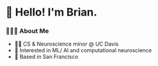 # 👋 Hello! I'm Brian.

###  👨🏻‍💻  About Me 

- 👨‍🎓 CS & Neuroscience minor @ UC Davis
- 🤖 Interested in ML/ AI and computational neuroscience
- 🌉 Based in San Francisco
